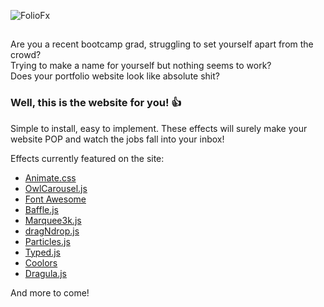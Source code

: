 ![FolioFx](http://i.imgur.com/whuvvmJ.png)

## 


Are you a recent bootcamp grad, struggling to set yourself apart from the crowd? <br>
Trying to make a name for yourself but nothing seems to work? <br>
Does your portfolio website look like absolute shit?

### Well, this is the website for you! :+1:

Simple to install, easy to implement. These effects will surely make your website POP and watch the jobs fall into your inbox!

Effects currently featured on the site:
 * [Animate.css](https://daneden.github.io/animate.css/)
 * [OwlCarousel.js](https://owlcarousel2.github.io/OwlCarousel2/)
 * [Font Awesome](http://fontawesome.io/)
 * [Baffle.js](https://camwiegert.github.io/baffle/)
 * [Marquee3k.js](http://ezekielaquino.com/Marquee3000/)
 * [dragNdrop.js](https://thibaultjanbeyer.github.io/dragNdrop/)
 * [Particles.js](http://vincentgarreau.com/particles.js/)
 * [Typed.js](http://www.mattboldt.com/demos/typed-js/)
 * [Coolors](https://coolors.co/browser/best/1)
 * [Dragula.js](https://bevacqua.github.io/dragula/)

And more to come!
